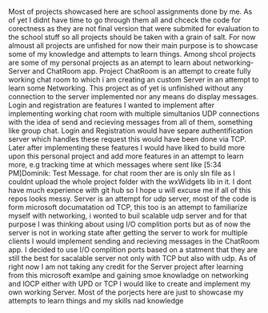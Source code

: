 Most of projects showcased here are school assignments done by me. As of yet I didnt have time to go through them all and chceck the code for corectness as they are not final version that were submited for evaluation to the school stuff so all projects should be taken with a grain of salt. For now almoust all projects are unfished for now their main purpose is to showcase some of my knowledge and attempts to learn things. Among shcol projects are some of my personal projects as an atempt to learn about networking-Server and ChatRoom app. 
Project ChatRoom is an attempt to create fully working chat room to which i am creating an custom Server in an attempt to learn some Networking. This project as of yet is unfinished without any connection to the server implemented nor any means do display messages. Login and registration are features I wanted to implement after implementing working chat room with multiple simultanios UDP connections with the idea of send and recieving messages from all of them, something like group chat. Login and Registration would have separe authentification server which handles these request this would have been done via TCP. Later after implementing these features I would have liked to build more upon this personal project and add more features in an attempt to learn more, e.g tracking time at which messages where sent like [5:34 PM]Dominik: Test Message. for chat room ther are is only sln file as I couldnt upload the whole project folder with the wxWidgets lib in it. I dont have much experience with git hub so I hope u will excuse me if all of this repos looks messy.
Server is an attempt for udp server, most of the code is form microsoft documatation od TCP, this too is an attempt to familiarize myself with networking, i wonted to buil scalable udp server and for that purpose I was thinking about using I/O complition ports but as of now the server is not in working state after getting the server to work for multiple clients I would implement sending and recieving messages in the ChatRoom app. I decided to use I/O complition ports based on a statment that they are still the best for sacalable server not only with TCP but also with udp. As of right now I am not taking any credit for the Server project after learning from this microsoft examlpe and gaining smoe knowladge on networking and IOCP either with UPD or TCP I would like to create and implement my own working Server.
Most of the porjects here are just to showcase my attempts to learn things and my skills nad knowledge
